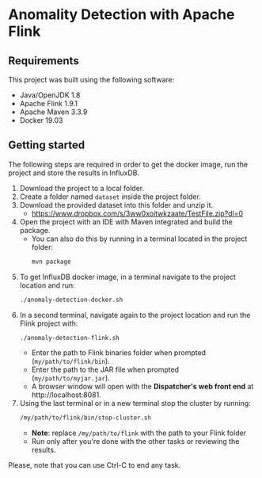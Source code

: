 # Anomality Detection with Apache Flink
## Requirements
This project was built using the following software:
- Java/OpenJDK 1.8
- Apache Flink 1.9.1
- Apache Maven 3.3.9 
- Docker 19.03

## Getting started
The following steps are required in order to get the docker image, run the project and store the results in InfluxDB.

1. Download the project to a local folder.
2. Create a folder named `dataset` inside the project folder.
3. Download the provided dataset into this folder and unzip it.
   - https://www.dropbox.com/s/3ww0xoitwkzaate/TestFile.zip?dl=0
4. Open the project with an IDE with Maven integrated and build the package.
   - You can also do this by running in a terminal located in the project folder:
     ```bash
     mvn package
     ```
5. To get InfluxDB docker image, in a terminal navigate to the project location and run:
      ```bash
      ./anomaly-detection-docker.sh
      ```
6. In a second terminal, navigate again to the project location and run the Flink project with:
    ```bash
    ./anomaly-detection-flink.sh
    ```
   - Enter the path to Flink binaries folder when prompted (`my/path/to/flink/bin`).
   - Enter the path to the JAR file when prompted (`my/path/to/myjar.jar`).
   - A browser window will open with the **Dispatcher's web front end** at http://localhost:8081.
7. Using the last terminal or in a new terminal stop the cluster by running:
   ```bash
   /my/path/to/flink/bin/stop-cluster.sh
   ```
   - **Note**: replace `/my/path/to/flink` with the path to your Flink folder
   - Run only after you're done with the other tasks or reviewing the results.

Please, note that you can use Ctrl-C to end any task.
